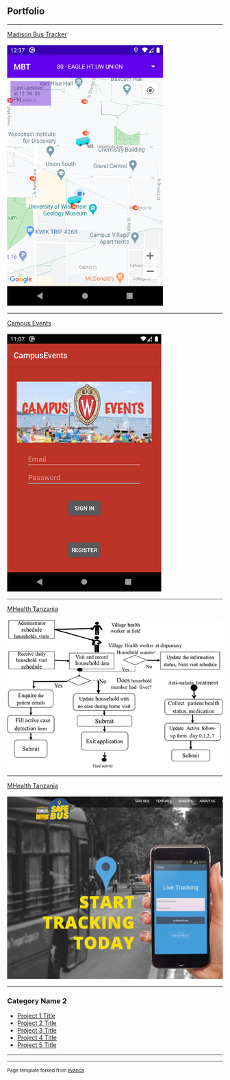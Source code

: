 ## Portfolio

---


[Madison Bus Tracker](/MBT)  <br/><br/>
<img src="images/1small.png?raw=true"/>

---
[Campus Events](/CampusEvents) <br/><br/>
<img src="images/login.png?raw=true" width="360"/>

---
[MHealth Tanzania](/MHealth) <br/><br/>
<img src="images/flowchart.jpg?raw=true"/>

---
[MHealth Tanzania](/SafeBus) <br/><br/>
<img src="images/safebus_site.PNG?raw=true"/>

---

### Category Name 2

- [Project 1 Title](http://example.com/)
- [Project 2 Title](http://example.com/)
- [Project 3 Title](http://example.com/)
- [Project 4 Title](http://example.com/)
- [Project 5 Title](http://example.com/)

---




---
<p style="font-size:11px">Page template forked from <a href="https://github.com/evanca/quick-portfolio">evanca</a></p>
<!-- Remove above link if you don't want to attibute -->

